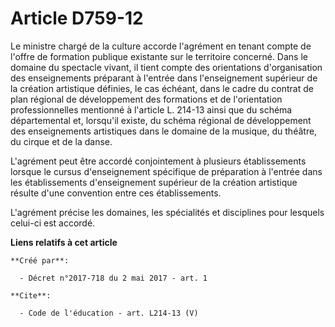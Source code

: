 # Article D759-12

Le ministre chargé de la culture accorde l'agrément en tenant compte de l'offre de formation publique existante sur le
territoire concerné. Dans le domaine du spectacle vivant, il tient compte des orientations d'organisation des enseignements
préparant à l'entrée dans l'enseignement supérieur de la création artistique définies, le cas échéant, dans le cadre du
contrat de plan régional de développement des formations et de l'orientation professionnelles mentionné à l'article L. 214-13
ainsi que du schéma départemental et, lorsqu'il existe, du schéma régional de développement des enseignements artistiques
dans le domaine de la musique, du théâtre, du cirque et de la danse.

L'agrément peut être accordé conjointement à plusieurs établissements lorsque le cursus d'enseignement spécifique de
préparation à l'entrée dans les établissements d'enseignement supérieur de la création artistique résulte d'une convention
entre ces établissements.

L'agrément précise les domaines, les spécialités et disciplines pour lesquels celui-ci est accordé.

**Liens relatifs à cet article**

	**Créé par**:

	  - Décret n°2017-718 du 2 mai 2017 - art. 1

	**Cite**:

	  - Code de l'éducation - art. L214-13 (V)
